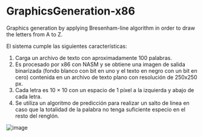 # GraphicsGeneration-x86
Graphics generation by applying Bresenham-line algorithm in order to draw the letters from A to Z.

El sistema cumple las siguientes características:
1. Carga un archivo de texto con aproximadamente 100
palabras.
2. Es procesado por x86 con NASM y se obtiene una imagen de salida binarizada (fondo blanco con bit en uno
y el texto en negro con un bit en cero) contenida en un archivo de texto plano con resolución de 250x250 px.
3. Cada letra es 10 × 10 con un espacio de 1 píxel a la
izquierda y abajo de cada letra.
4. Se utiliza un algoritmo de predicción para realizar un salto de linea en caso que la totalidad de la palabra no tenga suficiente especio en el resto del renglón.
 
![image](https://user-images.githubusercontent.com/39849481/162957597-b6e02c07-17c1-40fa-8c75-d198dee62d2e.png)
